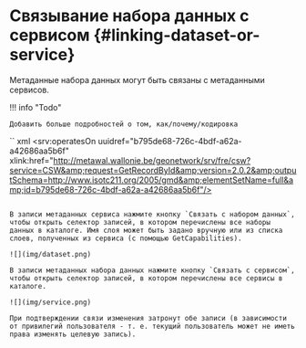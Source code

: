 # Связывание набора данных с сервисом {#linking-dataset-or-service}

Метаданные набора данных могут быть связаны с метаданными сервисов.

!!! info "Todo"

    Добавить больше подробностей о том, как/почему/кодировка


`` xml
<srv:operatesOn uuidref="b795de68-726c-4bdf-a62a-a42686aa5b6f"
                      xlink:href="http://metawal.wallonie.be/geonetwork/srv/fre/csw?service=CSW&amp;request=GetRecordById&amp;version=2.0.2&amp;outputSchema=http://www.isotc211.org/2005/gmd&amp;elementSetName=full&amp;id=b795de68-726c-4bdf-a62a-a42686aa5b6f"/>
```

В записи метаданных сервиса нажмите кнопку `Связать с набором данных`, чтобы открыть селектор записей, в котором перечислены все наборы данных в каталоге. Имя слоя может быть задано вручную или из списка слоев, полученных из сервиса (с помощью GetCapabilities).

![](img/dataset.png)

В записи метаданных набора данных нажмите кнопку `Связать с сервисом`, чтобы открыть селектор записей, в котором перечислены все сервисы в каталоге.

![](img/service.png)

При подтверждении связи изменения затронут обе записи (в зависимости от привилегий пользователя - т. е. текущий пользователь может не иметь права изменять целевую запись).